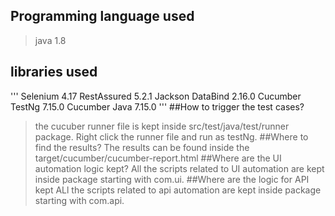 ## Programming language used
>java 1.8
## libraries used
'''
Selenium 4.17
RestAssured 5.2.1
Jackson DataBind 2.16.0
Cucumber TestNg 7.15.0
Cucumber Java 7.15.0
'''
##How to trigger the test cases?
> the cucuber runner file is kept inside src/test/java/test/runner package. Right click the runner file and run as testNg.
##Where to find the results?
> The results can be found inside the target/cucumber/cucumber-report.html
##Where are the UI automation logic kept?
> All the scripts related to UI automation are kept inside package starting with com.ui.
##Where are the logic for API kept
> ALl the scripts related to api automation are kept inside package starting with com.api.
